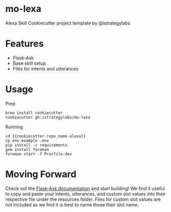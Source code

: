# mo-lexa
Alexa Skill Cookiecutter project template by @istrategylabs

# Features
- Flask-Ask
- Base skill setup
- Files for intents and utterances

# Usage
Prep
```
brew install cookiecutter
cookiecutter gh:istrategylabs/mo-lexa
```
Running
```
cd {{cookiecutter.repo_name-alexa}}
cp env.example .env
pip install -r requirements
gem install foreman
foreman start -f Procfile.dev
```

# Moving Forward

Check out the [Flask-Ask documentation](https://flask-ask.readthedocs.io/en/latest/) and start building! We find it useful to copy and paste your intents, utterances, and custom slot values into their respective file under the resources folder. Files for custom slot values are not included as we find it is best to name those their slot name.
